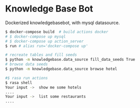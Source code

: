 # Knowledge Base Bot

Dockerized knowledgebasebot, with mysql datasource.

```bash
$ docker-compose build  # build actions docker
# $ docker-compose up mysql
# $ docker-compose up action_server
$ run # alias run='docker-compose up'

# recreate tables and fill seeds
$ python -m knowledgebase.data_source fill_data_seeds True  
# browse data seeds
$ python -m knowledgebase.data_source browse hotel

#$ rasa run actions
$ rasa shell
Your input ->  show me some hotels     
....
Your input ->  list some restaurants    
....
```

